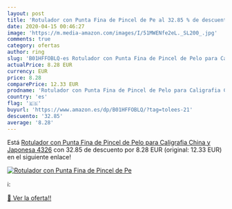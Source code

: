 ```yaml
---
layout: post
title: 'Rotulador con Punta Fina de Pincel de Pe al 32.85 % de descuento'
date: 2020-04-15 00:46:27
image: 'https://m.media-amazon.com/images/I/51MWENfe2eL._SL200_.jpg'
comments: true
category: ofertas
author: ring
slug: 'B01HFFOBLQ-es Rotulador con Punta Fina de Pincel de Pelo para Caligrafia China y Japonesa 4326'
actualPrice: 8.28 EUR
currency: EUR
price: 8.28
comparePrice: 12.33 EUR
prodname: 'Rotulador con Punta Fina de Pincel de Pelo para Caligrafia China y Japonesa 4326'
country: 'es'
flag: '🇪🇸'
buyurl: 'https://www.amazon.es/dp/B01HFFOBLQ/?tag=tolees-21'
descuento: '32.85'
average: '8.28'
---
```


Está [Rotulador con Punta Fina de Pincel de Pelo para Caligrafia China y Japonesa 4326](https://www.amazon.es/dp/B01HFFOBLQ/?tag=tolees-21) con 32.85 de descuento por 8.28 EUR (original: 12.33 EUR) en el siguiente enlace!

[![Rotulador con Punta Fina de Pincel de Pe](https://m.media-amazon.com/images/I/51MWENfe2eL._SL200_.jpg)](https://www.amazon.es/dp/B01HFFOBLQ/?tag=tolees-21)

ℹ️:


[🛒 Ver la oferta!!](https://www.amazon.es/dp/B01HFFOBLQ/?tag=tolees-21)
